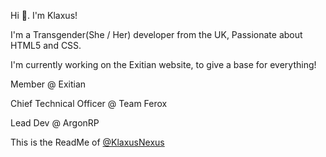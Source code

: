Hi 👋. I'm Klaxus!

I'm a Transgender(She / Her) developer from the UK, Passionate about HTML5 and CSS.

I'm currently working on the Exitian website, to give a base for everything!

Member @ Exitian

Chief Technical Officer @ Team Ferox

Lead Dev @ ArgonRP

This is the ReadMe of [@KlaxusNexus](https://github.com/klaxusnexus)
